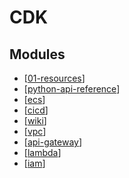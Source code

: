 CDK
===

Modules
---

- [[01-resources]]
- [[python-api-reference]]
- [[ecs]]
- [[cicd]]
- [[wiki]]
- [[vpc]]
- [[api-gateway]]
- [[lambda]]
- [[iam]]

[//begin]: # "Autogenerated link references for markdown compatibility"
[01-resources]: 01-resources.md "Resources"
[python-api-reference]: python-api-reference/python-api-reference.md "Python API Reference"
[ecs]: ecs/ecs.md "ECS"
[cicd]: cicd/cicd.md "CICD"
[wiki]: ../../../computer-science/computer-networking/wiki/wiki.md "Wiki"
[vpc]: vpc/vpc.md "VPC"
[api-gateway]: api-gateway/api-gateway.md "API Gateway"
[lambda]: lambda/lambda.md "Lambda"
[iam]: iam/iam.md "IAM"
[//end]: # "Autogenerated link references"